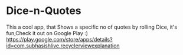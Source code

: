 # Dice-n-Quotes
This a cool app, that Shows a specific no of quotes by rolling Dice, it's fun,Check it out on Google Play :)
https://play.google.com/store/apps/details?id=com.subhasishlive.recyclerviewexplanation
